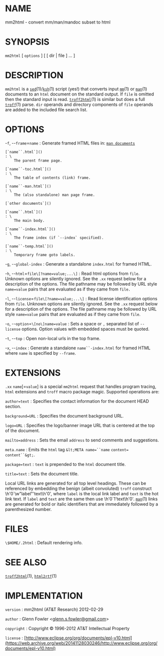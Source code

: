 # NAME

mm2html - convert mm/man/mandoc subset to html

# SYNOPSIS

`mm2html` \[ `options` \] \[ \[ dir | file \] ... \]

# DESCRIPTION

`mm2html` is a
[`sed`](/web/20141128030246/http://www2.research.att.com/~astopen/man/man1/sed.html)(1)/[`ksh`](/web/20141128030246/http://www2.research.att.com/~astopen/man/man1/ksh.html)(1)
script (yes!) that converts input
[`mm`](/web/20141128030246/http://www2.research.att.com/~astopen/man/man1/mm.html)(1)
or
[`man`](/web/20141128030246/http://www2.research.att.com/~astopen/man/man1/man.html)(1)
documents to an `html` document on the standard output. If `file` is
omitted then the standard input is read.
[`troff2html`](/web/20141128030246/http://www2.research.att.com/~astopen/man/man1/troff2html.html)(1)
is similar but does a full
[`troff`](/web/20141128030246/http://www2.research.att.com/~astopen/man/man1/troff.html)(1)
parse. `dir` operands and directory components of `file` operands are
added to the included file search list.

# OPTIONS

-`f`, --`frame`=`name`
:   Generate framed HTML files in: [`man documents`]()

    [`name``.html`]()
    : \
        The parent frame page.

    [`name``-toc.html`]()
    : \
        The table of contents (link) frame.

    [`name``-man.html`]()
    : \
        The (also standalone) man page frame.

    [`other documents`]()

    [`name``.html`]()
    : \
        The main body.

    [`name``-index.html`]()
    : \
        The frame index (if `--index` specified).

    [`name``-temp.html`]()
    : \
        Temporary frame goto labels.

-`g`, --`global-index`
:   Generate a standalone `index.html` for framed HTML.

-`h`, --`html`=`file\[?name=value;...\]`
:   Read html options from `file`. Unknown options are silently ignored.
    See the `.xx` request below for a description of the options. The
    file pathname may be followed by URL style `name=value` pairs that
    are evaluated as if they came from `file.`

-`l`, --`license`=`file\[?name=value;...\]`
:   Read license identification options from `file`. Unknown options are
    silently ignored. See the `.xx` request below for a description of
    the options. The file pathname may be followed by URL style
    `name=value` pairs that are evaluated as if they came from `file`.

-`o`, --`option`=`\[no\]name=value`
:   Sets a space or `,` separated list of `--license` options.
    Option values with embedded spaces must be quoted.

-`t`, --`top`
:   Open non-local urls in the top frame.

-`x`, --`index`
:   Generate a standalone `name``-index.html` for framed HTML where
    `name` is specified by `--frame`.

# EXTENSIONS

`.xx` `name`\[=`value`\] is a special `mm2html` request that handles
program tracing, `html` extensions and `troff` macro package magic.
Supported operations are:

`author=text`
:   Specifies the contact information for the document HEAD section.

`background=URL`
:   Specifies the document background URL.

`logo=URL`
:   Specifies the logo/banner image URL that is centered at the top of
    the document.

`mailto=address`
:   Sets the email `address` to send comments and suggestions.

`meta.name`
:   Emits the `html` tag `&lt;META name=``name` `content=`
    `content``&gt;`.

`package=text`
:   `text` is prepended to the `html` document title.

`title=text`
:   Sets the document title.

Local URL links are generated for all top level headings. These can be
referenced by embedding the benign (albeit convoluted) `troff` construct
\\h'0\`\\w"label"'text\\h'0', where `label` is the local link label and
`text` is the hot link text. If `label` and `text` are the same then use
\\h'0\`1'text\\h'0'.
[`man`](/web/20141128030246/http://www2.research.att.com/~astopen/man/man1/man.html)(1)
links are generated for bold or italic identifiers that are immediately
followed by a parenthesized number.

# FILES

`\$HOME/.2html`
:   Default rendering info.

# SEE ALSO

[`troff2html`](/web/20141128030246/http://www2.research.att.com/~astopen/man/man1/troff2html.html)(1),
[`html2rtf`](/web/20141128030246/http://www2.research.att.com/~astopen/man/man1/html2rtf.html)(1)

# IMPLEMENTATION

`version`
:   mm2html (AT&T Research) 2012-02-29

`author`
:   Glenn Fowler
    &lt;[glenn.s.fowler@gmail.com](https://web.archive.org/web/20141128030246/mailto:glenn.s.fowler@gmail.com)&gt;

`copyright`
:   Copyright © 1996-2012 AT&T Intellectual Property

`license`
:   [http://www.eclipse.org/org/documents/epl-v10.html](https://web.archive.org/web/20141128030246/http://www.eclipse.org/org/documents/epl-v10.html)


